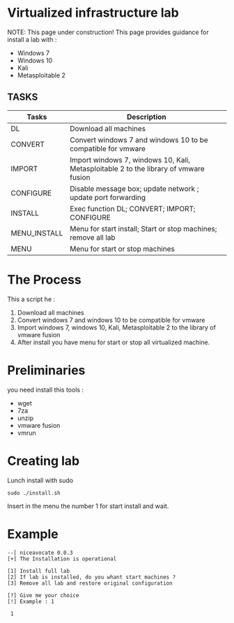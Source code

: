 
# Virtualized infrastructure lab
NOTE: This page under construction!
This page provides guidance for install a lab with :
- Windows 7
- Windows 10
- Kali
- Metasploitable 2

## TASKS

| Tasks | Description |
| ------ | ----------- |
| DL   | Download all machines |
| CONVERT | Convert windows 7 and windows 10 to be compatible for vmware |
| IMPORT | Import windows 7, windows 10, Kali, Metasploitable 2 to the library of vmware fusion |
| CONFIGURE | Disable message box; update network ; update port forwarding |
| INSTALL | Exec function DL; CONVERT; IMPORT; CONFIGURE |
| MENU_INSTALL | Menu for start install; Start or stop machines; remove all lab  |
| MENU    | Menu for start or stop machines |

# The Process
This a script he :
1. Download all machines
2. Convert windows 7 and windows 10 to be compatible for vmware
3. Import windows 7, windows 10, Kali, Metasploitable 2 to the library of vmware fusion
4. After install you have menu for start or stop all virtualized machine.

# Preliminaries
you need install this tools : 
- wget 
- 7za 
- unzip 
- vmware fusion
- vmrun

# Creating lab
Lunch install with sudo 
```
sudo ./install.sh
```
Insert in the menu the number 1 for start install and wait.

# Example
```
--[ niceavocate 0.0.3
[+] The Installation is operational

[1] Install full lab
[2] If lab is installed, do you whant start machines ?
[3] Remove all lab and restore original configuration

[?] Give me your choice
[!] Example : 1
```
```
 1
 ```

